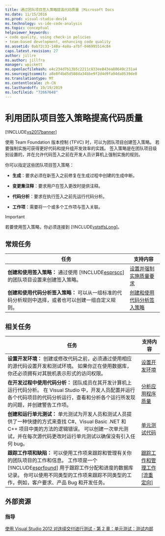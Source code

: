 ```yaml
---
title: 通过团队项目签入策略提高代码质量 |Microsoft Docs
ms.date: 11/15/2016
ms.prod: visual-studio-dev14
ms.technology: vs-ide-code-analysis
ms.topic: conceptual
helpviewer_keywords:
- code quality, using check-in policies
- team-based development, enhancing code quality
ms.assetid: 0ab72c33-148a-4a8a-a7bf-046995514c84
caps.latest.revision: 27
author: jillre
ms.author: jillfra
manager: wpickett
ms.openlocfilehash: e4c234d7b13b5c2211c833ee843ea80649c231a4
ms.sourcegitcommit: a8e8f4bd5d508da34bbe9f2d4d9fa94da0539de0
ms.translationtype: MT
ms.contentlocale: zh-CN
ms.lasthandoff: 10/19/2019
ms.locfileid: "72667648"
---
```

# <a name="enhancing-code-quality-with-team-project-check-in-policies"></a>利用团队项目签入策略提高代码质量
[!INCLUDE[vs2017banner](../includes/vs2017banner.md)]

使用 Team Foundation 版本控制 (TFVC) 时，可以为团队项目创建签入策略。 若要强制实施可获得更好代码和提升组开发效率的实践。 签入策略是在团队项目级别设置的，并在允许代码签入之前在开发人员计算机上强制实施的规则。

 你可以指定这些团队项目签入策略：

- **生成**：要求必须在新签入之前修复在生成过程中创建的生成中断。

- **变更集注释**：要求用户在签入更改时提供注释。

- **代码分析**：要求在执行签入之前先运行代码分析。

- **工作项**：需要将一个或多个工作项与签入关联。

> [!IMPORTANT]
> 若要使用签入策略，你必须连接到 [!INCLUDE[vststfsLong](../includes/vststfslong-md.md)]。

## <a name="common-tasks"></a>常规任务

|任务|支持内容|
|----------|------------------------|
|**创建和使用签入策略：** 通过使用 [!INCLUDE[esprscc](../includes/esprscc-md.md)]的团队项目设置来创建签入策略。|[设置并强制实施质量要求](https://msdn.microsoft.com/library/bdc5666e-6cf0-45b2-a0a1-133c3f61e852)|
|**创建和使用代码分析签入策略：** 可以从一组标准的代码分析规则中选择，或者也可以创建一组自定义规则。|[创建和使用代码分析签入策略](../code-quality/creating-and-using-code-analysis-check-in-policies.md)|

## <a name="related-tasks"></a>相关任务

|任务|支持内容|
|----------|------------------------|
|**设置开发环境：** 创建或修改代码之前，必须通过使用相应的源代码设置开发和测试环境。 如果你正在使用数据库，你还必须拥有对其脱机表示形式的访问权限。|[设置开发环境](https://msdn.microsoft.com/7b686610-d379-4ca0-9608-73ef0e576e3a)|
|**在开发过程中使用代码分析：** 团队成员在其开发计算机上运行代码分析。 在 Visual Studio 中，开发人员配置并运行各个代码项目的代码分析运行，查看和分析各个运行所发现的问题，并创建警告工作项。|[分析应用程序质量](../code-quality/analyzing-application-quality-by-using-code-analysis-tools.md)|
|**创建和运行单元测试：** 单元测试为开发人员和测试人员提供了一种快捷的方式来查找 C#、Visual Basic .NET 和 C++ 项目中类的方法的逻辑错误。 可以创建一次单元测试，并在每次源代码更改时运行单元测试以确保没有引入任何 bug。|[单元测试代码](../test/unit-test-your-code.md)|
|**跟踪工作项和缺陷：** 可以使用工作项来跟踪和管理有关你的团队项目的工作和信息。 工作项是一个 [!INCLUDE[esprfound](../includes/esprfound-md.md)] 用于跟踪工作分配和进度的数据库记录。 你可以使用不同类型的工作项来跟踪不同类型的工作，例如，客户要求、产品 Bug 和开发任务。|[跟踪工作和管理工作&#91;流重定向&#93;](https://msdn.microsoft.com/d2d8637d-0ef8-4ca3-874e-a04713344032)|

## <a name="external-resources"></a>外部资源

### <a name="guidance"></a>指导
 [使用 Visual Studio 2012 对连续交付进行测试 - 第 2 章：单元测试：测试内部](http://go.microsoft.com/fwlink/?LinkID=255188)

